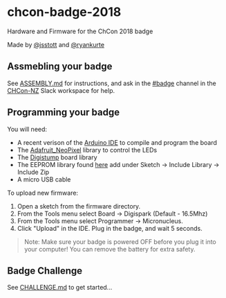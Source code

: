 # chcon-badge-2018
Hardware and Firmware for the ChCon 2018 badge

Made by [@jsstott](https://twitter.com/jsstott) and [@ryankurte](https://twitter.com/ryankurte)

## Assmebling your badge

See [ASSEMBLY.md](ASSEMBLY.md) for instructions, and ask in the [#badge](https://chcon-nz.slack.com/messages/CDN6BFPEV) channel in the [CHCon-NZ](https://join.slack.com/chcon-nz/shared_invite/MjA1MjM5NjY5ODQzLTE0OTg3MDAxOTEtNDUwZTMwMmEwYQ) Slack workspace for help.

## Programming your badge

You will need:

* A recent verison of the [Arduino IDE](https://www.arduino.cc/en/Main/Software) to compile and program the board
* The [Adafruit_NeoPixel](https://learn.adafruit.com/adafruit-neopixel-uberguide/arduino-library-installation) library to control the LEDs
* The [Digistump](https://digistump.com/wiki/digispark/tutorials/connecting) board library
* The EEPROM library found [here](https://github.com/digistump/DigistumpArduino/files/267174/EEPROM.zip) add under Sketch -> Include Library -> Include Zip
* A micro USB cable

To upload new firmware:

1. Open a sketch from the firmware directory.
2. From the Tools menu select Board -> Digispark (Default - 16.5Mhz)
3. From the Tools menu select Programmer -> Micronucleus.
4. Click "Upload" in the IDE. Plug in the badge, and wait 5 seconds.

> Note: Make sure your badge is powered OFF before you plug it into your computer! You can remove the battery for extra safety.

## Badge Challenge

See [CHALLENGE.md](CHALLENGE.md) to get started...
